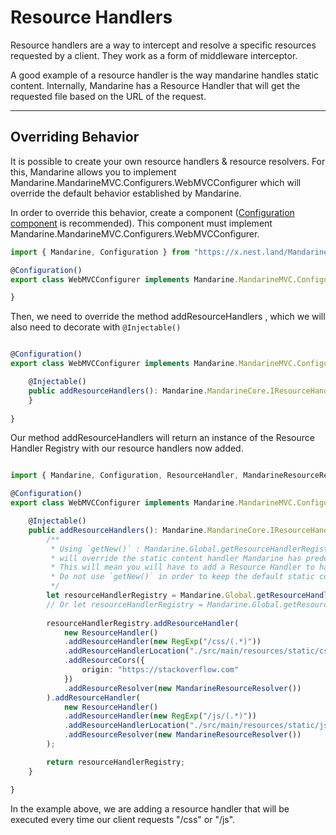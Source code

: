 # Resource Handlers
Resource handlers are a way to intercept and resolve a specific resources requested by a client. They work as a form of middleware interceptor.  

A good example of a resource handler is the way mandarine handles static content. Internally, Mandarine has a Resource Handler that will get the requested file based on the URL of the request.

----

## Overriding Behavior
It is possible to create your own resource handlers & resource resolvers. For this, Mandarine allows you to implement Mandarine.MandarineMVC.Configurers.WebMVCConfigurer which will override the default behavior established by Mandarine.

In order to override this behavior, create a component ([Configuration component](/docs/mandarine/configuration) is recommended). This component must implement Mandarine.MandarineMVC.Configurers.WebMVCConfigurer.

```typescript
import { Mandarine, Configuration } from "https://x.nest.land/MandarineTS@1.2.2/mod.ts";

@Configuration()
export class WebMVCConfigurer implements Mandarine.MandarineMVC.Configurers.WebMVCConfigurer {

}
```

Then, we need to override the method addResourceHandlers , which we will also need to decorate with `@Injectable()`

```typescript

@Configuration()
export class WebMVCConfigurer implements Mandarine.MandarineMVC.Configurers.WebMVCConfigurer {

    @Injectable()
    public addResourceHandlers(): Mandarine.MandarineCore.IResourceHandlerRegistry {
    }
    
}
```

Our method addResourceHandlers will return an instance of the Resource Handler Registry with our resource handlers now added.

```typescript

import { Mandarine, Configuration, ResourceHandler, MandarineResourceResolver } from "https://deno.land/x/mandarinets/mod.ts";

@Configuration()
export class WebMVCConfigurer implements Mandarine.MandarineMVC.Configurers.WebMVCConfigurer {

    @Injectable()
    public addResourceHandlers(): Mandarine.MandarineCore.IResourceHandlerRegistry {
        /**
         * Using `getNew()` : Mandarine.Global.getResourceHandlerRegistry().getNew()
         * will override the static content handler Mandarine has predefined.
         * This will mean you will have to add a Resource Handler to handle static content.
         * Do not use `getNew()` in order to keep the default static content handler.
         */
        let resourceHandlerRegistry = Mandarine.Global.getResourceHandlerRegistry();
        // Or let resourceHandlerRegistry = Mandarine.Global.getResourceHandlerRegistry().getNew();
        
        resourceHandlerRegistry.addResourceHandler(
            new ResourceHandler()
            .addResourceHandler(new RegExp("/css/(.*)"))
            .addResourceHandlerLocation("./src/main/resources/static/css")
            .addResourceCors({
                origin: "https://stackoverflow.com"
            })
            .addResourceResolver(new MandarineResourceResolver())
        ).addResourceHandler(
            new ResourceHandler()
            .addResourceHandler(new RegExp("/js/(.*)"))
            .addResourceHandlerLocation("./src/main/resources/static/js")
            .addResourceResolver(new MandarineResourceResolver())
        );

        return resourceHandlerRegistry;
    }

}
```

In the example above, we are adding a resource handler that will be executed every time our client requests "/css" or "/js".

